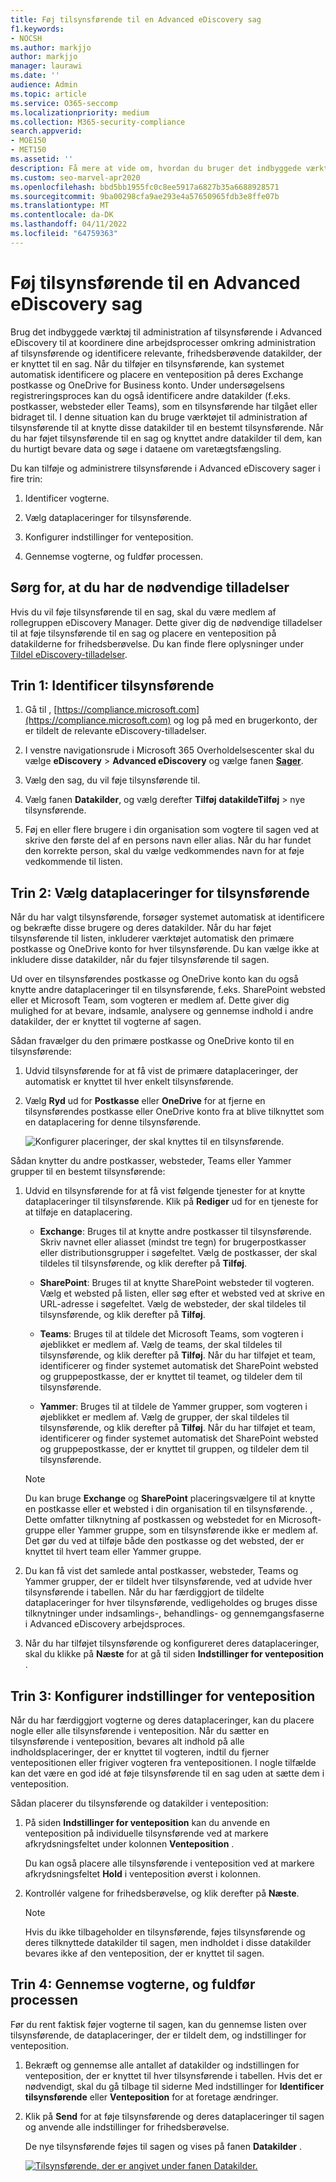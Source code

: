 ```yaml
---
title: Føj tilsynsførende til en Advanced eDiscovery sag
f1.keywords:
- NOCSH
ms.author: markjjo
author: markjjo
manager: laurawi
ms.date: ''
audience: Admin
ms.topic: article
ms.service: O365-seccomp
ms.localizationpriority: medium
ms.collection: M365-security-compliance
search.appverid:
- MOE150
- MET150
ms.assetid: ''
description: Få mere at vide om, hvordan du bruger det indbyggede værktøj til administration af tilsynsførende i Advanced eDiscovery til at koordinere dine arbejdsprocesser og identificere relevante datakilder i en sag.
ms.custom: seo-marvel-apr2020
ms.openlocfilehash: bbd5bb1955fc0c8ee5917a6827b35a6688928571
ms.sourcegitcommit: 9ba00298cfa9ae293e4a57650965fdb3e8ffe07b
ms.translationtype: MT
ms.contentlocale: da-DK
ms.lasthandoff: 04/11/2022
ms.locfileid: "64759363"
---
```

# <a name="add-custodians-to-an-advanced-ediscovery-case"></a>Føj tilsynsførende til en Advanced eDiscovery sag

Brug det indbyggede værktøj til administration af tilsynsførende i Advanced eDiscovery til at koordinere dine arbejdsprocesser omkring administration af tilsynsførende og identificere relevante, frihedsberøvende datakilder, der er knyttet til en sag. Når du tilføjer en tilsynsførende, kan systemet automatisk identificere og placere en venteposition på deres Exchange postkasse og OneDrive for Business konto. Under undersøgelsens registreringsproces kan du også identificere andre datakilder (f.eks. postkasser, websteder eller Teams), som en tilsynsførende har tilgået eller bidraget til. I denne situation kan du bruge værktøjet til administration af tilsynsførende til at knytte disse datakilder til en bestemt tilsynsførende. Når du har føjet tilsynsførende til en sag og knyttet andre datakilder til dem, kan du hurtigt bevare data og søge i dataene om varetægtsfængsling.

Du kan tilføje og administrere tilsynsførende i Advanced eDiscovery sager i fire trin:

1. Identificer vogterne.

2. Vælg dataplaceringer for tilsynsførende.

3. Konfigurer indstillinger for venteposition.

4. Gennemse vogterne, og fuldfør processen.

## <a name="make-sure-you-have-the-necessary-permissions"></a>Sørg for, at du har de nødvendige tilladelser

Hvis du vil føje tilsynsførende til en sag, skal du være medlem af rollegruppen eDiscovery Manager. Dette giver dig de nødvendige tilladelser til at føje tilsynsførende til en sag og placere en venteposition på datakilderne for frihedsberøvelse. Du kan finde flere oplysninger under [Tildel eDiscovery-tilladelser](get-started-with-advanced-ediscovery.md#step-2-assign-ediscovery-permissions).

## <a name="step-1-identify-custodians"></a>Trin 1: Identificer tilsynsførende

1. Gå til , [https://compliance.microsoft.com](https://compliance.microsoft.com) og log på med en brugerkonto, der er tildelt de relevante eDiscovery-tilladelser.

2. I venstre navigationsrude i Microsoft 365 Overholdelsescenter skal du vælge **eDiscovery** >  **Advanced eDiscovery** og vælge fanen [**Sager**](https://go.microsoft.com/fwlink/p/?linkid=2173764).

3. Vælg den sag, du vil føje tilsynsførende til.

4. Vælg fanen **Datakilder**, og vælg derefter **Tilføj** **datakildeTilføj** >  nye tilsynsførende.

5. Føj en eller flere brugere i din organisation som vogtere til sagen ved at skrive den første del af en persons navn eller alias. Når du har fundet den korrekte person, skal du vælge vedkommendes navn for at føje vedkommende til listen.

## <a name="step-2-choose-custodian-data-locations"></a>Trin 2: Vælg dataplaceringer for tilsynsførende

Når du har valgt tilsynsførende, forsøger systemet automatisk at identificere og bekræfte disse brugere og deres datakilder. Når du har føjet tilsynsførende til listen, inkluderer værktøjet automatisk den primære postkasse og OneDrive konto for hver tilsynsførende. Du kan vælge ikke at inkludere disse datakilder, når du føjer tilsynsførende til sagen.

Ud over en tilsynsførendes postkasse og OneDrive konto kan du også knytte andre dataplaceringer til en tilsynsførende, f.eks. SharePoint websted eller et Microsoft Team, som vogteren er medlem af. Dette giver dig mulighed for at bevare, indsamle, analysere og gennemse indhold i andre datakilder, der er knyttet til vogterne af sagen.

Sådan fravælger du den primære postkasse og OneDrive konto til en tilsynsførende:

1. Udvid tilsynsførende for at få vist de primære dataplaceringer, der automatisk er knyttet til hver enkelt tilsynsførende.

2. Vælg **Ryd** ud for **Postkasse** eller **OneDrive** for at fjerne en tilsynsførendes postkasse eller OneDrive konto fra at blive tilknyttet som en dataplacering for denne tilsynsførende.

   ![Konfigurer placeringer, der skal knyttes til en tilsynsførende.](../media/ConfigureCustodianLocations.png)

Sådan knytter du andre postkasser, websteder, Teams eller Yammer grupper til en bestemt tilsynsførende:

1. Udvid en tilsynsførende for at få vist følgende tjenester for at knytte dataplaceringer til tilsynsførende. Klik på **Rediger** ud for en tjeneste for at tilføje en dataplacering.

   - **Exchange**: Bruges til at knytte andre postkasser til tilsynsførende. Skriv navnet eller aliasset (mindst tre tegn) for brugerpostkasser eller distributionsgrupper i søgefeltet. Vælg de postkasser, der skal tildeles til tilsynsførende, og klik derefter på **Tilføj**.

   - **SharePoint**: Bruges til at knytte SharePoint websteder til vogteren. Vælg et websted på listen, eller søg efter et websted ved at skrive en URL-adresse i søgefeltet. Vælg de websteder, der skal tildeles til tilsynsførende, og klik derefter på **Tilføj**.

   - **Teams**: Bruges til at tildele det Microsoft Teams, som vogteren i øjeblikket er medlem af. Vælg de teams, der skal tildeles til tilsynsførende, og klik derefter på **Tilføj**. Når du har tilføjet et team, identificerer og finder systemet automatisk det SharePoint websted og gruppepostkasse, der er knyttet til teamet, og tildeler dem til tilsynsførende.

   - **Yammer**: Bruges til at tildele de Yammer grupper, som vogteren i øjeblikket er medlem af. Vælg de grupper, der skal tildeles til tilsynsførende, og klik derefter på **Tilføj**. Når du har tilføjet et team, identificerer og finder systemet automatisk det SharePoint websted og gruppepostkasse, der er knyttet til gruppen, og tildeler dem til tilsynsførende.

   > [!NOTE]
   > Du kan bruge **Exchange** og **SharePoint** placeringsvælgere til at knytte en postkasse eller et websted i din organisation til en tilsynsførende. , Dette omfatter tilknytning af postkassen og webstedet for en Microsoft-gruppe eller Yammer gruppe, som en tilsynsførende ikke er medlem af. Det gør du ved at tilføje både den postkasse og det websted, der er knyttet til hvert team eller Yammer gruppe.

2. Du kan få vist det samlede antal postkasser, websteder, Teams og Yammer grupper, der er tildelt hver tilsynsførende, ved at udvide hver tilsynsførende i tabellen. Når du har færdiggjort de tildelte dataplaceringer for hver tilsynsførende, vedligeholdes og bruges disse tilknytninger under indsamlings-, behandlings- og gennemgangsfaserne i Advanced eDiscovery arbejdsproces.

3. Når du har tilføjet tilsynsførende og konfigureret deres dataplaceringer, skal du klikke på **Næste** for at gå til siden **Indstillinger for venteposition** .  

## <a name="step-3-configure-hold-settings"></a>Trin 3: Konfigurer indstillinger for venteposition

 Når du har færdiggjort vogterne og deres dataplaceringer, kan du placere nogle eller alle tilsynsførende i venteposition. Når du sætter en tilsynsførende i venteposition, bevares alt indhold på alle indholdsplaceringer, der er knyttet til vogteren, indtil du fjerner ventepositionen eller frigiver vogteren fra ventepositionen. I nogle tilfælde kan det være en god idé at føje tilsynsførende til en sag uden at sætte dem i venteposition.

Sådan placerer du tilsynsførende og datakilder i venteposition:

1. På siden **Indstillinger for venteposition** kan du anvende en venteposition på individuelle tilsynsførende ved at markere afkrydsningsfeltet under kolonnen **Venteposition** .

   Du kan også placere alle tilsynsførende i venteposition ved at markere afkrydsningsfeltet **Hold** i venteposition øverst i kolonnen.

2. Kontrollér valgene for frihedsberøvelse, og klik derefter på **Næste**.

   > [!NOTE]
   > Hvis du ikke tilbageholder en tilsynsførende, føjes tilsynsførende og deres tilknyttede datakilder til sagen, men indholdet i disse datakilder bevares ikke af den venteposition, der er knyttet til sagen.

## <a name="step-4-review-the-custodians-and-complete-the-process"></a>Trin 4: Gennemse vogterne, og fuldfør processen

Før du rent faktisk føjer vogterne til sagen, kan du gennemse listen over tilsynsførende, de dataplaceringer, der er tildelt dem, og indstillinger for venteposition.

1. Bekræft og gennemse alle antallet af datakilder og indstillingen for venteposition, der er knyttet til hver tilsynsførende i tabellen. Hvis det er nødvendigt, skal du gå tilbage til siderne Med indstillinger for **Identificer tilsynsførende** eller **Venteposition** for at foretage ændringer.

2. Klik på **Send** for at føje tilsynsførende og deres dataplaceringer til sagen og anvende alle indstillinger for frihedsberøvelse.

   De nye tilsynsførende føjes til sagen og vises på fanen **Datakilder** .

   [![Tilsynsførende, der er angivet under fanen Datakilder.](../media/DataSourcesTab.png) ](../media/DataSourcesTab.png#lightbox)
